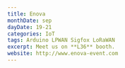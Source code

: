 ```yaml
---
title: Enova
monthDate: sep
dayDate: 19-21
categories: IoT
tags: Arduino LPWAN Sigfox LoRaWAN
excerpt: Meet us on **L36** booth.
website: http://www.enova-event.com
---
```

